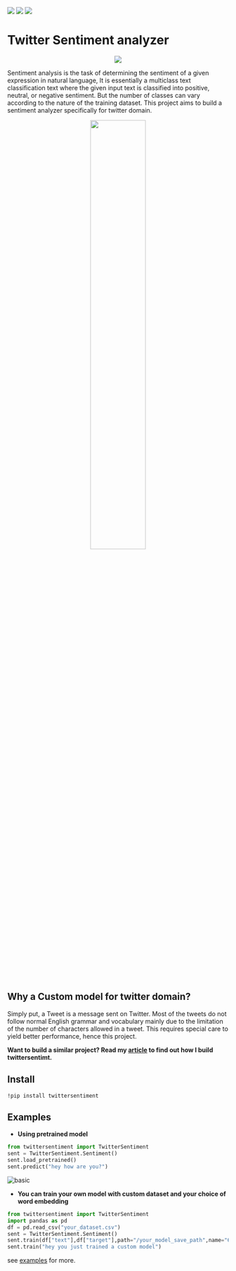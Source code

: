 [![](https://img.shields.io/github/issues/shahules786/Twitter-Sentiment)]()
[![](https://img.shields.io/github/license/shahules786/Twitter-Sentiment)]()
[![](https://img.shields.io/github/stars/shahules786/Twitter-Sentiment)]()


# Twitter Sentiment analyzer


<p align="center">
  <img src="https://user-images.githubusercontent.com/25312635/95116850-4d01ff80-0765-11eb-887d-c3fbcf3797d0.png" />
</p>


Sentiment analysis is the task of determining the sentiment of a given expression in natural language, It is essentially a multiclass text classification text where the given input text is classified into positive, neutral, or negative sentiment. But the number of classes can vary according to the nature of the training dataset. This project aims to build a sentiment analyzer specifically for twitter domain.


<p align="center">
  <img src="https://user-images.githubusercontent.com/25312635/94103308-f1c13a80-fe51-11ea-819e-def5948c479f.png" width="50%" />
</p>

## Why a Custom model for twitter domain?

Simply put, a Tweet is a message sent on Twitter. Most of the tweets do not follow normal English grammar and vocabulary mainly due to the limitation of the number of characters allowed in a tweet. This requires special care to yield better performance, hence this project.

**Want to build a similar project? Read my [article](https://shahules786.medium.com/sentiment-analysis-build-your-nlp-project-d41257d06c8c) to find out how I build twittersentimt.**

## Install
`!pip install twittersentiment`

## Examples

- **Using pretrained model**

```python
from twittersentiment import TwitterSentiment
sent = TwitterSentiment.Sentiment()
sent.load_pretrained()
sent.predict("hey how are you?")
```

![basic](https://user-images.githubusercontent.com/25312635/96710969-71dbb100-13ba-11eb-9756-651384688a8b.gif)


- **You can train your own model with custom dataset and your choice of word embedding**


```python
from twittersentiment import TwitterSentiment
import pandas as pd
df = pd.read_csv("your_dataset.csv")
sent = TwitterSentiment.Sentiment()
sent.train(df["text"],df["target"],path="/your_model_save_path",name="6B",dim=100)
sent.train("hey you just trained a custom model")

```



 see [examples](https://github.com/shahules786/Twitter-Sentiment/blob/master/examples/basic.ipynb) for more.


